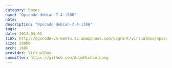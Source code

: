 ```yaml
---
category: boxes
name: "Opscode debian-7.4-i386"
note: 
description: "Opscode debian-7.4-i386"
tags:
date: 2014-04-01
link: http://opscode-vm-bento.s3.amazonaws.com/vagrant/virtualbox/opscode_debian-7.4-i386_chef-provisionerless.box
size: 286MB
arch: i686
provider: VirtualBox
committer: https://github.com/AdamMichaelLong
---
```


